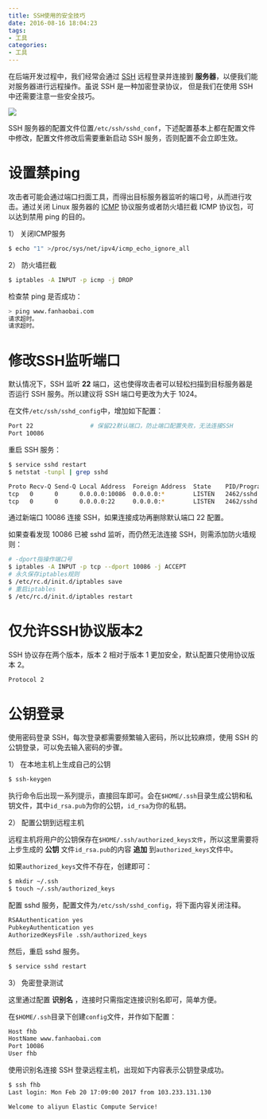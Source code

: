 ```yaml
---
title: SSH使用的安全技巧
date: 2016-08-16 18:04:23
tags:
- 工具
categories:
- 工具
---
```


在后端开发过程中，我们经常会通过 [SSH](http://www.ruanyifeng.com/blog/2011/12/ssh_remote_login.html) 远程登录并连接到 **服务器**，以便我们能对服务器进行远程操作。虽说 SSH 是一种加密登录协议， 但是我们在使用 SSH 中还需要注意一些安全技巧。

![](https://img.fanhaobai.com/2016/08/ssh-safely-use/wUy69HWRKIW0qTiUrzYQhnzR.jpg)<!--more-->

SSH 服务器的配置文件位置`/etc/ssh/sshd_conf`，下述配置基本上都在配置文件中修改，配置文件修改后需要重新启动 SSH 服务，否则配置不会立即生效。

# 设置禁ping

攻击者可能会通过端口扫面工具，而得出目标服务器监听的端口号，从而进行攻击。通过关闭 Linux 服务器的 [ICMP](http://baike.baidu.com/link?url=ovep8ysxoVKDCFTCvBxTtWMan-U-99q5sr3PZOuLPfqkr_eiAvO-g10LlU0lmMTLu7d41JA0UMv87p7Y8KCgpK) 协议服务或者防火墙拦截 ICMP 协议包，可以达到禁用 ping 的目的。

1） 关闭ICMP服务

```Bash
$ echo "1" >/proc/sys/net/ipv4/icmp_echo_ignore_all
```

2） 防火墙拦截

```Bash
$ iptables -A INPUT -p icmp -j DROP
```

检查禁 ping 是否成功：

```Bash
> ping www.fanhaobai.com
请求超时。
请求超时。
```

# 修改SSH监听端口

默认情况下，SSH 监听 **22** 端口，这也使得攻击者可以轻松扫描到目标服务器是否运行 SSH 服务。所以建议将 SSH 端口号更改为大于 1024。

在文件`/etc/ssh/sshd_config`中，增加如下配置：

```Bash
Port 22                # 保留22默认端口，防止端口配置失败，无法连接SSH
Port 10086
```

重启 SSH 服务：

```Bash
$ service sshd restart
$ netstat -tunpl | grep sshd

Proto Recv-Q Send-Q Local Address  Foreign Address  State    PID/Program name
tcp   0      0      0.0.0.0:10086  0.0.0.0:*        LISTEN   2462/sshd   
tcp   0      0      0.0.0.0:22     0.0.0.0:*        LISTEN   2462/sshd
```

通过新端口 10086 连接 SSH，如果连接成功再删除默认端口 22 配置。

如果查看发现 10086 已被 sshd 监听，而仍然无法连接 SSH，则需添加防火墙规则：

```Bash
# -dport指操作端口号
$ iptables -A INPUT -p tcp --dport 10086 -j ACCEPT
# 永久保存iptables规则
$ /etc/rc.d/init.d/iptables save
# 重启iptables
$ /etc/rc.d/init.d/iptables restart
```

# 仅允许SSH协议版本2

SSH 协议存在两个版本，版本 2 相对于版本 1 更加安全，默认配置只使用协议版本 2。

```Bash
Protocol 2
```

# 公钥登录

使用密码登录 SSH，每次登录都需要频繁输入密码，所以比较麻烦，使用 SSH 的公钥登录，可以免去输入密码的步骤。

1） 在本地主机上生成自己的公钥

```Bash
$ ssh-keygen
```

执行命令后出现一系列提示，直接回车即可。会在`$HOME/.ssh`目录生成公钥和私钥文件，其中`id_rsa.pub`为你的公钥，`id_rsa`为你的私钥。

2） 配置公钥到远程主机

远程主机将用户的公钥保存在`$HOME/.ssh/authorized_keys文件`，所以这里需要将上步生成的 **公钥** 文件`id_rsa.pub`的内容 **追加** 到`authorized_keys`文件中。

如果`authorized_keys`文件不存在，创建即可：

```Bash
$ mkdir ~/.ssh
$ touch ~/.ssh/authorized_keys
```

配置 sshd 服务，配置文件为`/etc/ssh/sshd_config`，将下面内容关闭注释。

```Bash
RSAAuthentication yes
PubkeyAuthentication yes
AuthorizedKeysFile .ssh/authorized_keys
```

然后，重启 sshd 服务。

```Bash
$ service sshd restart
```

3） 免密登录测试

这里通过配置 **识别名** ，连接时只需指定连接识别名即可，简单方便。

在`$HOME/.ssh`目录下创建`config`文件，并作如下配置：

```Bash
Host fhb
HostName www.fanhaobai.com
Port 10086
User fhb
```

使用识别名连接 SSH 登录远程主机，出现如下内容表示公钥登录成功。

```Bash
$ ssh fhb
Last login: Mon Feb 20 17:09:00 2017 from 103.233.131.130

Welcome to aliyun Elastic Compute Service!
```
